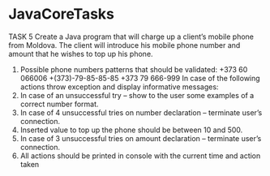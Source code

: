 # JavaCoreTasks
TASK 5
Create a Java program that will charge up a client’s mobile phone from Moldova. The 
client will introduce his mobile phone number and amount that he wishes to top up his 
phone.
1. Possible phone numbers patterns that should be validated: +373 60 066006 
+(373)-79-85-85-85 +373 79 666-999
In case of the following actions throw exception and display informative messages: 
2. In case of an unsuccessful try – show to the user some examples of a correct 
number format.
3. In case of 4 unsuccessful tries on number declaration – terminate user’s 
connection.
4. Inserted value to top up the phone should be between 10 and 500.
5. In case of 3 unsuccessful tries on amount declaration – terminate user’s 
connection.
6. All actions should be printed in console with the current time and action taken
